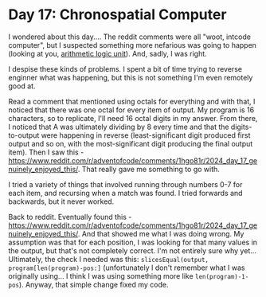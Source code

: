 # Day 17: Chronospatial Computer

I wondered about this day.... The reddit comments were all "woot, intcode computer", but I suspected something more nefarious was going to happen (looking at you, [arithmetic logic unit](https://adventofcode.com/2021/day/24)). And, sadly, I was right.

I despise these kinds of problems. I spent a bit of time trying to reverse enginner what was happening, but this is not something I'm even remotely good at.

Read a comment that mentioned using octals for everything and with that, I noticed that there was one octal for every item of output. My program is 16 characters, so to replicate, I'll need 16 octal digits in my answer. From there, I noticed that A was ultimately dividing by 8 every time and that the digits-to-output were happening in reverse (least-significant digit produced first output and so on, with the most-significant digit producing the final output item). Then I saw this - https://www.reddit.com/r/adventofcode/comments/1hgo81r/2024_day_17_genuinely_enjoyed_this/. That really gave me something to go with.

I tried a variety of things that involved running through numbers 0-7 for each item, and recursing when a match was found. I tried forwards and backwards, but it never worked.

Back to reddit. Eventually found this - https://www.reddit.com/r/adventofcode/comments/1hgo81r/2024_day_17_genuinely_enjoyed_this/. And that showed me what I was doing wrong. My assumption was that for each position, I was looking for that many values in the output, but that's not completely correct. I'm not entirely sure why yet... Ultimately, the check I needed was this: `slicesEqual(output, program[len(program)-pos:]` (unfortunately I don't remember what I was originally using... I think I was using something more like `len(program)-1-pos`). Anyway, that simple change fixed my code.
